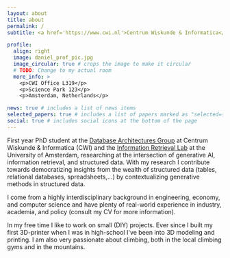 ```yaml
---
layout: about
title: about
permalink: /
subtitle: <a href='https://www.cwi.nl'>Centrum Wiskunde & Informatica</a>. <a href='https://www.uva.nl'>University of Amsterdam</a>. Bridging structure data and generative AI.

profile:
  align: right
  image: daniel_prof_pic.jpg
  image_circular: true # crops the image to make it circular
  # TODO: Change to my actual room
  more_info: >
    <p>CWI Office L319</p>
    <p>Science Park 123</p>
    <p>Amsterdam, Netherlands</p>

news: true # includes a list of news items
selected_papers: true # includes a list of papers marked as "selected={true}"
social: true # includes social icons at the bottom of the page
---
```


First year PhD student at the [Database Architectures Group](https://www.cwi.nl/en/groups/database-architectures/) at
Centrum Wiskunde & Informatica (CWI) and the [Information Retrieval Lab](https://irlab.science.uva.nl/) at the
University of Amsterdam, researching at the intersection of generative AI, information retrieval, and structured data.
With my research I contribute towards democratizing insights from the wealth of structured data (tables, relational
databases, spreadsheets,...) by contextualizing generative methods in structured data.

I come from a highly interdisciplinary background in engineering, economy, and computer science and have plenty of
real-world experience in industry, academia, and policy (consult my CV for more information).

In my free time I like to work on small (DIY) projects. Ever since I built my first 3D-printer when I was in high-school
I've been into 3D modeling and printing. I am also very passionate about climbing, both in the local climbing gyms and
in the mountains.
